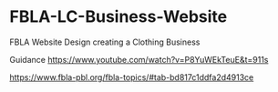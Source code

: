 # FBLA-LC-Business-Website
FBLA Website Design creating a Clothing Business

Guidance https://www.youtube.com/watch?v=P8YuWEkTeuE&t=911s

https://www.fbla-pbl.org/fbla-topics/#tab-bd817c1ddfa2d4913ce
